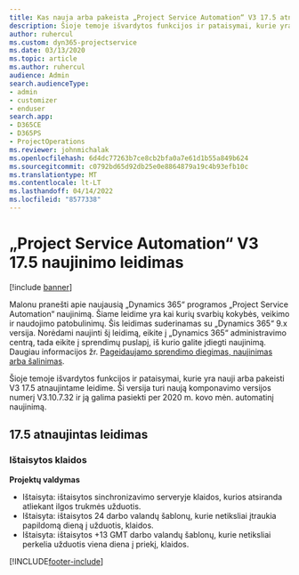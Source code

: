 ```yaml
---
title: Kas nauja arba pakeista „Project Service Automation“ V3 17.5 atnaujintame leidime, karštoji pataisa
description: Šioje temoje išvardytos funkcijos ir pataisymai, kurie yra pasiekiami „Project Service Automation“ V3 17.5 atnaujintame leidime.
author: ruhercul
ms.custom: dyn365-projectservice
ms.date: 03/13/2020
ms.topic: article
ms.author: ruhercul
audience: Admin
search.audienceType:
- admin
- customizer
- enduser
search.app:
- D365CE
- D365PS
- ProjectOperations
ms.reviewer: johnmichalak
ms.openlocfilehash: 6d4dc77263b7ce8cb2bfa0a7e61d1b55a849b624
ms.sourcegitcommit: c0792bd65d92db25e0e8864879a19c4b93efb10c
ms.translationtype: MT
ms.contentlocale: lt-LT
ms.lasthandoff: 04/14/2022
ms.locfileid: "8577338"
---
```

# <a name="project-service-automation-update-release-175-v3"></a>„Project Service Automation“ V3 17.5 naujinimo leidimas

[!include [banner](../includes/psa-now-project-operations.md)]

Malonu pranešti apie naujausią „Dynamics 365“ programos „Project Service Automation“ naujinimą. Šiame leidime yra kai kurių svarbių kokybės, veikimo ir naudojimo patobulinimų.  Šis leidimas suderinamas su „Dynamics 365“ 9.x versija. Norėdami naujinti šį leidimą, eikite į „Dynamics 365“ administravimo centrą, tada eikite į sprendimų puslapį, iš kurio galite įdiegti naujinimą. Daugiau informacijos žr. [Pageidaujamo sprendimo diegimas, naujinimas arba šalinimas](/power-platform/admin/install-remove-preferred-solution).

Šioje temoje išvardytos funkcijos ir pataisymai, kurie yra nauji arba pakeisti V3 17.5 atnaujintame leidime. Ši versija turi naują komponavimo versijos numerį V3.10.7.32 ir ją galima pasiekti per 2020 m. kovo mėn. automatinį naujinimą.


## <a name="update-release-175"></a>17.5 atnaujintas leidimas

### <a name="bug-fixes"></a>Ištaisytos klaidos


**Projektų valdymas**

- Ištaisyta: ištaisytos sinchronizavimo serveryje klaidos, kurios atsiranda atliekant ilgos trukmės užduotis.
- Ištaisyta: ištaisytos 24 darbo valandų šablonų, kurie netiksliai įtraukia papildomą dieną į užduotis, klaidos.
- Ištaisyta: ištaisytos +13 GMT darbo valandų šablonų, kurie netiksliai perkelia užduotis viena diena į priekį, klaidos.



[!INCLUDE[footer-include](../includes/footer-banner.md)]
